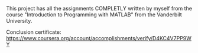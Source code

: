 This project has all the assignments COMPLETLY written by myself from the course "Introduction to Programming with MATLAB" from the Vanderbilt University.

Conclusion certificate: https://www.coursera.org/account/accomplishments/verify/D4KC4V7PP9WY